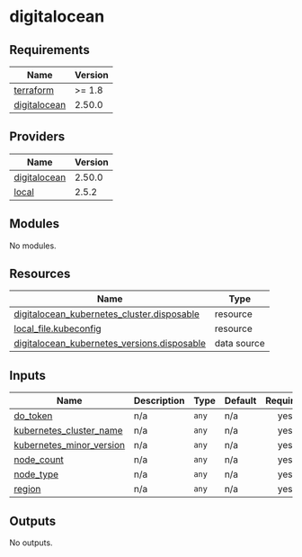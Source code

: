 # digitalocean

<!-- BEGIN_TF_DOCS -->
## Requirements

| Name | Version |
|------|---------|
| <a name="requirement_terraform"></a> [terraform](#requirement\_terraform) | >= 1.8 |
| <a name="requirement_digitalocean"></a> [digitalocean](#requirement\_digitalocean) | 2.50.0 |

## Providers

| Name | Version |
|------|---------|
| <a name="provider_digitalocean"></a> [digitalocean](#provider\_digitalocean) | 2.50.0 |
| <a name="provider_local"></a> [local](#provider\_local) | 2.5.2 |

## Modules

No modules.

## Resources

| Name | Type |
|------|------|
| [digitalocean_kubernetes_cluster.disposable](https://registry.terraform.io/providers/digitalocean/digitalocean/2.50.0/docs/resources/kubernetes_cluster) | resource |
| [local_file.kubeconfig](https://registry.terraform.io/providers/hashicorp/local/latest/docs/resources/file) | resource |
| [digitalocean_kubernetes_versions.disposable](https://registry.terraform.io/providers/digitalocean/digitalocean/2.50.0/docs/data-sources/kubernetes_versions) | data source |

## Inputs

| Name | Description | Type | Default | Required |
|------|-------------|------|---------|:--------:|
| <a name="input_do_token"></a> [do\_token](#input\_do\_token) | n/a | `any` | n/a | yes |
| <a name="input_kubernetes_cluster_name"></a> [kubernetes\_cluster\_name](#input\_kubernetes\_cluster\_name) | n/a | `any` | n/a | yes |
| <a name="input_kubernetes_minor_version"></a> [kubernetes\_minor\_version](#input\_kubernetes\_minor\_version) | n/a | `any` | n/a | yes |
| <a name="input_node_count"></a> [node\_count](#input\_node\_count) | n/a | `any` | n/a | yes |
| <a name="input_node_type"></a> [node\_type](#input\_node\_type) | n/a | `any` | n/a | yes |
| <a name="input_region"></a> [region](#input\_region) | n/a | `any` | n/a | yes |

## Outputs

No outputs.
<!-- END_TF_DOCS -->
